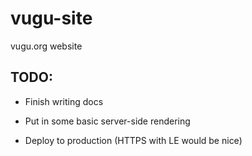 # vugu-site
vugu.org website

## TODO:

* Finish writing docs

* Put in some basic server-side rendering

* Deploy to production (HTTPS with LE would be nice)
